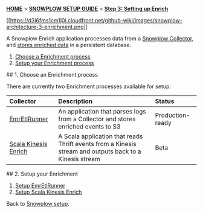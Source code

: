 <a name="top" />

[**HOME**](Home) > [**SNOWPLOW SETUP GUIDE**](Setting-up-Snowplow) > [**Step 3: Setting up Enrich**](Setting-up-enrich)

[[https://d3i6fms1cm1j0i.cloudfront.net/github-wiki/images/snowplow-architecture-3-enrichment.png]]

A Snowplow Enrich application processes data from a [Snowplow Collector](Setting-up-a-Collector),
and [stores enriched data](Setting-up-alternative-data-storage) in a persistent database.

1. [Choose a Enrichment process](#choose)
2. [Setup your Enrichment process](#setup)

<a name="choose" />
## 1. Choose an Enrichment process

There are currently two Enrichment processes available for setup:

| **Collector**                                  | **Description**                                     | **Status**       |
|:-----------------------------------------------|:----------------------------------------------------|:-----------------|
| [EmrEtlRunner](setting-up-EmrEtlRunner)        | An application that parses logs from a Collector and stores enriched events to S3 | Production-ready |
| [Scala Kinesis Enrich](setting-up-scala-kinesis-enrich) | A Scala application that reads Thrift events from a Kinesis stream and outputs back to a Kinesis stream | Beta |

<a name="setup" />
## 2. Setup your Enrichment

1. [Setup EmrEtlRunner](setting-up-EmrEtlRunner)
2. [Setup Scala Kinesis Enrich](setting-up-scala-kinesis-enrich)

Back to [Snowplow setup](Setting-up-Snowplow).
